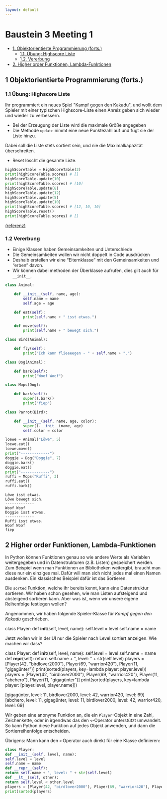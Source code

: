 ```yaml
---
layout: default
---
```


Baustein 3 Meeting 1
====================

* [1. Objektorientierte Programmierung (forts.)](#1-objektorientierte-programmierung-forts)
    * [1.1. Übung: Highscore Liste](#11-übung-highscore-liste)
    * [1.2. Vererbung](#12-vererbung)
* [2. Higher order Funktionen, Lambda-Funktionen](#2-higher-order-funktionen-lambda-funktionen)


1 Objektorientierte Programmierung (forts.)
-------------------------------------------

### 1.1 Übung: Highscore Liste

Ihr programmiert ein neues Spiel "Kampf gegen den Kakadu", und wollt dem Spieler mit einer typischen Highscore-Liste einen Anreiz geben sich wieder und wieder zu verbessern.

* Bei der Erzeugung der Liste wird die maximale Größe angegeben
* Die Methode `update` nimmt eine neue Punktezahl auf und fügt sie der Liste hinzu.

Dabei soll die Liste stets sortiert sein, und nie die Maximalkapazität überschreiten.

* Reset löscht die gesamte Liste.

```python
highScoreTable = HighScoreTable(3)
print(highScoreTable.scores) # []
highScoreTable.update(10)
print(highScoreTable.scores) # [10]
highScoreTable.update(8)
highScoreTable.update(12)
highScoreTable.update(5)
highScoreTable.update(10)
print(highScoreTable.scores) # [12, 10, 10]
highScoreTable.reset()
print(highScoreTable.scores) # []
```

[(referenz)](https://www.codewars.com/kata/5962bbea6878a381ed000036)

### 1.2 Vererbung

* Einige Klassen haben Gemeinsamkeiten und Unterschiede
* Die Gemeinsamkeiten wollen wir nicht doppelt in Code ausdrücken
* Deshalb erstellen wir eine “Elternklasse” mit den Gemeinsamkeiten und “erben” davon.
* Wir können dabei methoden der Überklasse aufrufen, dies gilt auch für `__init__`.

```python
class Animal:

    def __init__(self, name, age):
        self.name = name
        self.age = age

    def eat(self):
        print(self.name + " isst etwas.")

    def move(self):
        print(self.name + " bewegt sich.")

class Bird(Animal):

    def fly(self):
        print("Ich kann flieeeegen - " + self.name + ".")

class Dog(Animal):

    def bark(self):
        print("Woof Woof")

class Mops(Dog):

    def bark(self):
        super().bark()
        print("fiep")

class Parrot(Bird):

    def __init__(self, name, age, color):
        super().__init__(name, age)
        self.color = color

loewe = Animal("Löwe", 5)
loewe.eat()
loewe.move()
print("-------------")
doggie = Dog("Doggie", 7)
doggie.bark()
doggie.eat()
print("-------------")
ruffi = Mops("Ruffi", 3)
ruffi.eat()
ruffi.bark()
```
```
Löwe isst etwas.
Löwe bewegt sich.
-------------
Woof Woof
Doggie isst etwas.
-------------
Ruffi isst etwas.
Woof Woof
fiep
```

2 Higher order Funktionen, Lambda-Funktionen
--------------------------------------------

In Python können Funktionen genau so wie andere Werte als Variablen weitergegeben und in Datenstrukturen (z.B. Listen) gespeichert werden. Zum Beispiel wenn man Funktionen an Bibliotheken weitergibt, braucht man diese nur ein einziges mal. Dafür will man sich nicht jedes mal einen Namen ausdenken. Ein klassisches Beispiel dafür ist das Sortieren.

Die `sorted` Funktion, welche ihr bereits kennt, kann eine Datenstruktur sortieren. Wir haben schon gesehen, wie man Listen aufsteigend und absteigend sortieren kann. Aber was ist, wenn wir unsere eigene Reihenfolge festlegen wollen?

Angenommen, wir haben folgende Spieler-Klasse für _Kampf gegen den Kakadu_ geschrieben.

class Player:
def __init__(self, level, name):
self.level = level
self.name = name

Jetzt wollen wir in der UI nur die Spieler nach Level sortiert anzeigen. Wie machen wir dass?

class Player:
def __init__(self, level, name):
self.level = level
self.name = name
def __repr__(self):
return self.name + ", level: " + str(self.level)
players = [Player(42, "birdlover2000"), Player(69, "warrior420"), Player(11, "gigagünter")]
print(sorted(players, key=lambda player: player.level))
players = [Player(42, "birdlover2000"), Player(69, "warrior420"),  Player(11, "abchero"), Player(11, "gigagünter")]
print(sorted(players, key=lambda player: [player.level, player.name]))

[gigagünter, level: 11, birdlover2000, level: 42, warrior420, level: 69]
[abchero, level: 11, gigagünter, level: 11, birdlover2000, level: 42, warrior420, level: 69]

Wir geben eine anonyme Funktion an, die ein `Player`-Objekt in eine Zahl, Zeichenkette, oder in irgendwas das den `<`-Operator unterstützt umwandelt. So kann Python diese Funktion auf jedes Objekt anwenden, und dann die Sortierreihenfolge entscheiden.

Übrigens: Mann kann den `<` Operator auch direkt für eine Klasse definieren:

```python
class Player:
def __init__(self, level, name):
self.level = level
self.name = name
def __repr__(self):
return self.name + ", level: " + str(self.level)
def __lt__(self, other):
return self.level < other.level
players = [Player(42, "birdlover2000"), Player(69, "warrior420"), Player(11, "gigagünter")]
print(sorted(players)
```